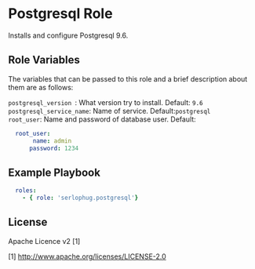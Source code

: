 Postgresql Role 
==================

Installs and configure Postgresql 9.6.

Role Variables
--------------

The variables that can be passed to this role and a brief description about them are as follows:
	
   ```postgresql_version ```: What version try to install. Default: ```9.6``` <br />
   ```postgresql_service_name```: Name of service. Default:```postgresql``` <br />
	```root_user```: Name and password of database user. Default: <br />
```yml
  root_user:
	   name: admin
      password: 1234	
```

Example Playbook
----------------


```yml
  roles:
    - { role: 'serlophug.postgresql'}
```


License
-------

Apache Licence v2 [1]

[1] http://www.apache.org/licenses/LICENSE-2.0

